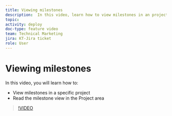 ```yaml
---
title: Viewing milestones
description:  In this video, learn how to view milestones in an project, plus use the milestone view in the Project area.
topic:
activity: deploy
doc-type: feature video
team: Technical Marketing
jira: KT-Jira ticket
role: User
---
```

# Viewing milestones

In this video, you will learn how to:

* View milestones in a specific project
* Read the milestone view in the Project area

>[!VIDEO](https://video.tv.adobe.com/v/335206/?quality=12&learn=on)
